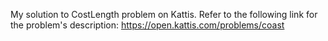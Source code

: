 My solution to CostLength problem on Kattis.
Refer to the following link for the problem's description:
https://open.kattis.com/problems/coast


